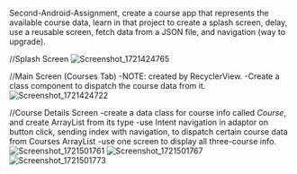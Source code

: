 Second-Android-Assignment, create a course app that represents the available course data,
learn in that project to create a splash screen, delay, use a reusable screen, fetch data from a JSON file,
and navigation (way to upgrade).


//Splash Screen
![Screenshot_1721424765](https://github.com/user-attachments/assets/7ef51ce2-ef57-4e78-b8e9-f2771c175697)


//Main Screen (Courses Tab)
-NOTE: created by RecyclerView.
-Create a class component to dispatch the course data from it.
![Screenshot_1721424722](https://github.com/user-attachments/assets/42a46a91-6b90-427d-9c47-427220ddfe8e)


//Course Details Screen
-create a data class for course info called *Course*, and create ArrayList from its type
-use Intent navigation in adaptor on button click, sending index with navigation, to dispatch certain course data from Courses ArrayList
-use one screen to display all three-course info.
![Screenshot_1721501761](https://github.com/user-attachments/assets/302cea45-e6ed-4558-80bf-e2785eda4c8f)
![Screenshot_1721501767](https://github.com/user-attachments/assets/26dbf45f-a877-4018-8eae-118d8f273295)
![Screenshot_1721501773](https://github.com/user-attachments/assets/d35be920-f81f-47e2-b1e0-8b45053b4407)



